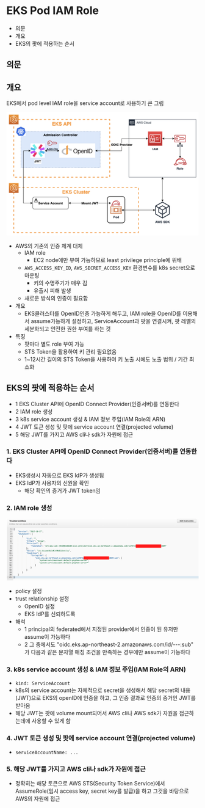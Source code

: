 # EKS Pod IAM Role

- 의문
- 개요
- EKS의 팟에 적용하는 순서

## 의문

## 개요

EKS에서 pod level IAM role을 service account로 사용하기 큰 그림

![](./images/eks_pod_iam_role/eks_iam_role1.png)

- AWS의 기존의 인증 체계 대체
  - IAM role
    - EC2 node에만 부여 가능하므로 least privilege principle에 위배
  - `AWS_ACCESS_KEY_ID`, `AWS_SECRET_ACCESS_KEY` 환경변수를 k8s secret으로 마운팅
    - 키의 수명주기가 매우 김
    - 유출시 피해 발생
  - 새로운 방식의 인증이 필요함
- 개요
  - EKS클러스터를 OpenID인증 가능하게 해두고, IAM role을 OpenID를 이용해서 assume가능하게 설정하고, ServiceAccount과 팟을 연결시켜, 팟 레벨의 세분화되고 안전한 권한 부여를 하는 것
- 특징
    - 팟마다 별도 role 부여 가능
    - STS Token을 활용하여 키 관리 필요없음
    - 1~12시간 길이의 STS Token을 사용하여 키 노출 시에도 노출 범위 / 기간 최소화

## EKS의 팟에 적용하는 순서

- 1 EKS Cluster API에 OpenID Connect Provider(인증서버)를 연동한다
- 2 IAM role 생성
- 3 k8s service account 생성 & IAM 정보 주입(IAM Role의 ARN)
- 4 JWT 토큰 생성 및 팟에 service account 연결(projected volume)
- 5 해당 JWT를 가지고 AWS cli나 sdk가 자원에 접근

### 1. EKS Cluster API에 OpenID Connect Provider(인증서버)를 연동한다

- EKS생성시 자동으로 EKS IdP가 생성됨
- EKS IdP가 사용자의 신원을 확인
  - 해당 확인의 증거가 JWT token임

### 2. IAM role 생성

![](./images/eks_pod_iam_role/iam_role1.png)

- policy 설정
- trust relationship 설정
  - OpenID 설정
  - EKS IdP를 신뢰하도록
- 해석
  - 1 principal의 federated에서 지정된 provider에서 인증이 된 유저만 assume이 가능하다
  - 2 그 중에서도 "oidc.eks.ap-northeast-2.amazonaws.com/id/---:sub" 가 다음과 같은 문자열 매칭 조건을 만족하는 경우에만 assume이 가능하다

### 3. k8s service account 생성 & IAM 정보 주입(IAM Role의 ARN)

- `kind: ServiceAccount`
- k8s의 service account는 자체적으로 secret을 생성해서 해당 secret의 내용(JWT)으로 EKS의 openID에 인증을 하고, 그 인증 결과로 인증의 증거인 JWT를 받아옴
- 해당 JWT는 팟에 volume mount되어서 AWS cli나 AWS sdk가 자원을 접근하는데에 사용할 수 있게 함

### 4. JWT 토큰 생성 및 팟에 service account 연결(projected volume)

- `serviceAccountName: ...`

### 5. 해당 JWT를 가지고 AWS cli나 sdk가 자원에 접근

- 정확히는 해당 토큰으로 AWS STS(Security Token Service)에서 AssumeRole(임시 access key, secret key를 발급)을 하고 그것을 바탕으로 AWS의 자원에 접근

